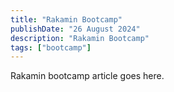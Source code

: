```yaml
---
title: "Rakamin Bootcamp"
publishDate: "26 August 2024"
description: "Rakamin Bootcamp"
tags: ["bootcamp"]
---
```


Rakamin bootcamp article goes here.